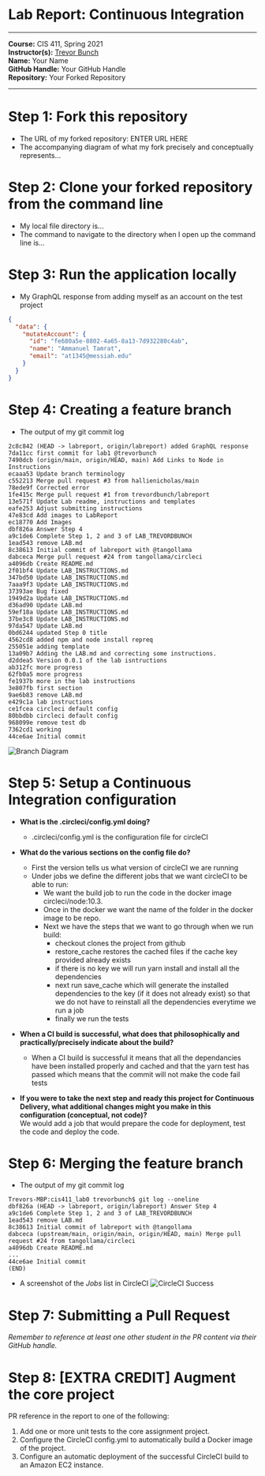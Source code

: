 # Lab Report: Continuous Integration
___
**Course:** CIS 411, Spring 2021  
**Instructor(s):** [Trevor Bunch](https://github.com/trevordbunch)  
**Name:** Your Name  
**GitHub Handle:** Your GitHub Handle  
**Repository:** Your Forked Repository  
___

# Step 1: Fork this repository
- The URL of my forked repository: ENTER URL HERE
- The accompanying diagram of what my fork precisely and conceptually represents...

# Step 2: Clone your forked repository from the command line  
- My local file directory is...
- The command to navigate to the directory when I open up the command line is...

# Step 3: Run the application locally
- My GraphQL response from adding myself as an account on the test project
``` json
{
  "data": {
    "mutateAccount": {
      "id": "fe680a5e-8802-4a65-8a13-7d932280c4ab",
      "name": "Ammanuel Tamrat",
      "email": "at1345@messiah.edu"
    }
  }
}
```

# Step 4: Creating a feature branch
- The output of my git commit log

```
2c8c842 (HEAD -> labreport, origin/labreport) added GraphQL response
7da11cc first commit for lab1 @trevorbunch
7490dcb (origin/main, origin/HEAD, main) Add Links to Node in Instructions
ecaaa53 Update branch terminology
c552213 Merge pull request #3 from hallienicholas/main
78ede9f Corrected error
1fe415c Merge pull request #1 from trevordbunch/labreport
13e571f Update Lab readme, instructions and templates
eafe253 Adjust submitting instructions
47e83cd Add images to LabReport
ec18770 Add Images
dbf826a Answer Step 4
a9c1de6 Complete Step 1, 2 and 3 of LAB_TREVORDBUNCH
1ead543 remove LAB.md
8c38613 Initial commit of labreport with @tangollama
dabceca Merge pull request #24 from tangollama/circleci
a4096db Create README.md
2f01bf4 Update LAB_INSTRUCTIONS.md
347bd50 Update LAB_INSTRUCTIONS.md
7aaa9f3 Update LAB_INSTRUCTIONS.md
37393ae Bug fixed
1949d2a Update LAB_INSTRUCTIONS.md
d36ad90 Update LAB.md
59ef18a Update LAB_INSTRUCTIONS.md
37be3c8 Update LAB_INSTRUCTIONS.md
97da547 Update LAB.md
0bd6244 updated Step 0 title
4562cd8 added npm and node install repreq
255051e adding template
13a09b7 Adding the LAB.md and correcting some instructions.
d2ddea5 Version 0.0.1 of the lab isntructions
ab312fc more progress
62fb0a5 more progress
fe1937b more in the lab instructions
3e807fb first section
9ae6b83 remove LAB.md
e429c1a lab instructions
ce1fcea circleci default config
80bbdbb circleci default config
968099e remove test db
7362cd1 working
44ce6ae Initial commit
```
![Branch Diagram](assets/branchDiagram)

# Step 5: Setup a Continuous Integration configuration
- **What is the .circleci/config.yml doing?**

  - .circleci/config.yml is the configuration file for circleCI  

- **What do the various sections on the config file do?**  

  - First the version tells us what version of circleCI we are running
  - Under jobs we define the different jobs that we want circleCI to be able to run:
    - We want the build job to run the code in the docker image circleci/node:10.3.
    - Once in the docker we want the name of the folder in the docker image to be repo.
    - Next we have the steps that we want to go through when we run build:
      - checkout clones the project from github
      - restore_cache restores the cached files if the cache key provided already exists
      - if there is no key we will run yarn install and install all the dependencies
      - next run save_cache which will generate the installed dependencies to the key (if it does not already exist) so that we do not have to reinstall all the dependencies everytime we run a job
      - finally we run the tests  

- **When a CI build is successful, what does that philosophically and practically/precisely indicate about the build?**  
  - When a CI build is successful it means that all the dependancies have been installed properly and cached and that the yarn test has passed which means that the commit will not make the code fail tests  

- **If you were to take the next step and ready this project for Continuous Delivery, what additional changes might you make in this configuration (conceptual, not code)?**  
 We would add a job that would prepare the code for deployment, test the code and deploy the code.

# Step 6: Merging the feature branch
* The output of my git commit log
```
Trevors-MBP:cis411_lab0 trevorbunch$ git log --oneline
dbf826a (HEAD -> labreport, origin/labreport) Answer Step 4
a9c1de6 Complete Step 1, 2 and 3 of LAB_TREVORDBUNCH
1ead543 remove LAB.md
8c38613 Initial commit of labreport with @tangollama
dabceca (upstream/main, origin/main, origin/HEAD, main) Merge pull request #24 from tangollama/circleci
a4096db Create README.md
...
44ce6ae Initial commit
(END)
```

* A screenshot of the _Jobs_ list in CircleCI
![CircleCI Success](../assets/circleci_success.png)

# Step 7: Submitting a Pull Request
_Remember to reference at least one other student in the PR content via their GitHub handle._



# Step 8: [EXTRA CREDIT] Augment the core project
PR reference in the report to one of the following:
1. Add one or more unit tests to the core assignment project. 
2. Configure the CircleCI config.yml to automatically build a Docker image of the project.
3. Configure an automatic deployment of the successful CircleCI build to an Amazon EC2 instance.

